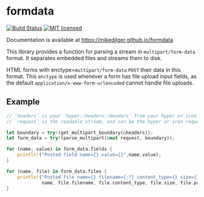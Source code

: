 # formdata

[![Build Status](https://travis-ci.org/mikedilger/formdata.svg?branch=master)](https://travis-ci.org/mikedilger/formdata)
[![MIT licensed](https://img.shields.io/badge/license-MIT-blue.svg)](./LICENSE)

Documentation is available at https://mikedilger.github.io/formdata

This library provides a function for parsing a stream in `multipart/form-data`
format. It separates embedded files and streams them to disk.

HTML forms with enctype=`multipart/form-data` `POST` their data in this
format. This `enctype` is used whenever a form has file upload input fields,
as the default `application/x-www-form-urlencoded` cannot handle file
uploads.

## Example

```rust
// `headers` is your `hyper::headers::Headers` from your hyper or iron request.
// `request` is the readable stream, and can be the hyper or iron request itself.

let boundary = try!(get_multipart_boundary(&headers));
let form_data = try!(parse_multipart(&mut request, boundary));

for (name, value) in form_data.fields {
    println!("Posted field name={} value={}",name,value);
}

for (name, file) in form_data.files {
    println!("Posted file name={} filename={:?} content_type={} size={} temporary_path={:?}",
             name, file.filename, file.content_type, file.size, file.path);
}

```
